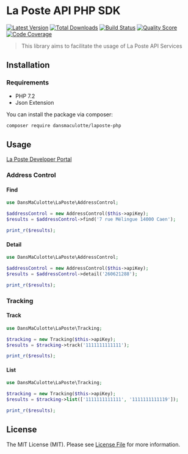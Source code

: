 # La Poste API PHP SDK

[![Latest Version](https://img.shields.io/packagist/v/DansMaCulotte/laposte-php.svg?style=flat-square)](https://packagist.org/packages/dansmaculotte/laposte-php)
[![Total Downloads](https://img.shields.io/packagist/dt/DansMaCulotte/laposte-php.svg?style=flat-square)](https://packagist.org/packages/dansmaculotte/laposte-php)
[![Build Status](https://img.shields.io/travis/DansMaCulotte/laposte-php/master.svg?style=flat-square)](https://travis-ci.org/dansmaculotte/laposte-php)
[![Quality Score](https://img.shields.io/scrutinizer/g/DansMaCulotte/laposte-php.svg?style=flat-square)](https://scrutinizer-ci.com/g/dansmaculotte/laposte-php)
[![Code Coverage](https://img.shields.io/coveralls/github/DansMaCulotte/laposte-php.svg?style=flat-square)](https://coveralls.io/github/dansmaculotte/laposte-php)

> This library aims to facilitate the usage of La Poste API Services

## Installation

### Requirements

- PHP 7.2
- Json Extension

You can install the package via composer:

``` bash
composer require dansmaculotte/laposte-php
```

## Usage

[La Poste Developer Portal](https://developer.laposte.fr/)

### Address Control

#### Find

```php
use DansMaCulotte\LaPoste\AddressControl;

$addressControl = new AddressControl($this->apiKey);
$results = $addressControl->find('7 rue Mélingue 14000 Caen');

print_r($results);
```

#### Detail

```php
use DansMaCulotte\LaPoste\AddressControl;

$addressControl = new AddressControl($this->apiKey);
$results = $addressControl->detail('260621288');

print_r($results);
```

### Tracking

#### Track

```php
use DansMaCulotte\LaPoste\Tracking;

$tracking = new Tracking($this->apiKey);
$results = $tracking->track('1111111111111');

print_r($results);
```

#### List

```php
use DansMaCulotte\LaPoste\Tracking;

$tracking = new Tracking($this->apiKey);
$results = $tracking->list(['1111111111111', '1111111111119']);

print_r($results);
```

## License

The MIT License (MIT). Please see [License File](LICENSE.md) for more information.
